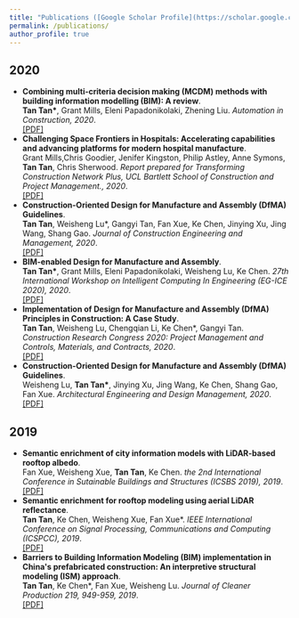 ```yaml
---
title: "Publications ([Google Scholar Profile](https://scholar.google.com/citations?user=_VG990cAAAAJ&hl=en))"
permalink: /publications/
author_profile: true
---
```

## 2020
* <b>Combining multi-criteria decision making (MCDM) methods with building information modelling (BIM): A review</b>. <br>
<b>Tan Tan*</b>, Grant Mills, Eleni Papadonikolaki, Zhening Liu. <i>Automation in Construction, 2020</i>. <br>
[[PDF]](https://www.sciencedirect.com/science/article/pii/S0926580520310311)
* <b>Challenging Space Frontiers in Hospitals: Accelerating capabilities and advancing platforms for modern hospital manufacture</b>. <br>
Grant Mills,Chris Goodier, Jenifer Kingston, Philip Astley, Anne Symons, <b>Tan Tan</b>, Chris Sherwood. <i>Report prepared for Transforming Construction Network Plus, UCL Bartlett School of Construction and Project Management., 2020</i>. <br>
[[PDF]](https://www.sciencedirect.com/science/article/pii/S0926580520310311)
* <b>Construction-Oriented Design for Manufacture and Assembly (DfMA) Guidelines</b>. <br>
<b>Tan Tan</b>, Weisheng Lu*, Gangyi Tan, Fan Xue, Ke Chen, Jinying Xu, Jing Wang, Shang Gao. <i>Journal of Construction Engineering and Management, 2020</i>. <br>
[[PDF]](https://ascelibrary.org/doi/abs/10.1061/%28ASCE%29CO.1943-7862.0001877)
* <b>BIM-enabled Design for Manufacture and Assembly</b>. <br>
<b>Tan Tan*</b>, Grant Mills, Eleni Papadonikolaki, Weisheng Lu, Ke Chen. <i>27th International Workshop on Intelligent Computing In Engineering (EG-ICE 2020), 2020</i>. <br>
[[PDF]](https://discovery.ucl.ac.uk/id/eprint/10096750/1/Mills_PDFsam_EG-ICE_2020.pdf)
* <b>Implementation of Design for Manufacture and Assembly (DfMA) Principles in Construction: A Case Study</b>. <br>
<b>Tan Tan</b>, Weisheng Lu, Chengqian Li, Ke Chen*, Gangyi Tan. <i>Construction Research Congress 2020: Project Management and Controls, Materials, and Contracts, 2020</i>. <br>
[[PDF]](https://ascelibrary.org/doi/abs/10.1061/9780784482889.096)
* <b>Construction-Oriented Design for Manufacture and Assembly (DfMA) Guidelines</b>. <br>
Weisheng Lu, <b>Tan Tan*</b>, Jinying Xu, Jing Wang, Ke Chen, Shang Gao, Fan Xue. <i>Architectural Engineering and Design Management, 2020</i>. <br>
[[PDF]](https://www.tandfonline.com/doi/full/10.1080/17452007.2020.1768505)


## 2019
* <b>Semantic enrichment of city information models with LiDAR-based rooftop albedo</b>. <br>
Fan Xue, Weisheng Xue, <b>Tan Tan</b>, Ke Chen. <i>the 2nd International Conference in Sutainable Buildings and Structures (ICSBS 2019), 2019</i>. <br>
[[PDF]](https://books.google.com/books?hl=en&lr=&id=rMfADwAAQBAJ&oi=fnd&pg=PA207&dq=info:pbGQBFgk7UsJ:scholar.google.com&ots=Mf6HZhxdqq&sig=LLJd8QSzdCE_elihn9XRwpXvYjE#v=onepage&q&f=false)
* <b>Semantic enrichment for rooftop modeling using aerial LiDAR reflectance</b>. <br>
<b>Tan Tan</b>, Ke Chen, Weisheng Xue, Fan Xue*. <i>IEEE International Conference on Signal Processing, Communications and Computing (ICSPCC), 2019</i>. <br>
[[PDF]](https://ieeexplore.ieee.org/abstract/document/8960769/)
* <b>Barriers to Building Information Modeling (BIM) implementation in China's prefabricated construction: An interpretive structural modeling (ISM) approach</b>. <br>
<b>Tan Tan</b>, Ke Chen*, Fan Xue, Weisheng Lu. <i>Journal of Cleaner Production 219, 949-959, 2019</i>. <br>
[[PDF]](https://www.sciencedirect.com/science/article/abs/pii/S095965261930530X)

